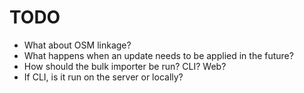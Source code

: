 # TODO

- What about OSM linkage?
- What happens when an update needs to be applied in the future?
- How should the bulk importer be run? CLI? Web?
- If CLI, is it run on the server or locally?